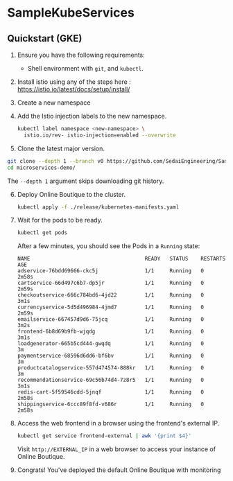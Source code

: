 # SampleKubeServices
## Quickstart (GKE)

1. Ensure you have the following requirements:
   - Shell environment with  `git`, and `kubectl`.
    

2. Install istio using any of  the steps here : https://istio.io/latest/docs/setup/install/
3. Create a new namespace
4. Add the Istio injection labels to the new namespace.

   ```sh
   kubectl label namespace <new-namespace> \
     istio.io/rev- istio-injection=enabled --overwrite
   ```
5.  Clone the latest major version.

   ```sh
   git clone --depth 1 --branch v0 https://github.com/SedaiEngineering/SampleKubeServices.git
   cd microservices-demo/
   ```

   The `--depth 1` argument skips downloading git history.


6. Deploy Online Boutique to the cluster.

   ```sh
   kubectl apply -f ./release/kubernetes-manifests.yaml
   ```

7. Wait for the pods to be ready.

   ```sh
   kubectl get pods
   ```

   After a few minutes, you should see the Pods in a `Running` state:

   ```
   NAME                                     READY   STATUS    RESTARTS   AGE
   adservice-76bdd69666-ckc5j               1/1     Running   0          2m58s
   cartservice-66d497c6b7-dp5jr             1/1     Running   0          2m59s
   checkoutservice-666c784bd6-4jd22         1/1     Running   0          3m1s
   currencyservice-5d5d496984-4jmd7         1/1     Running   0          2m59s
   emailservice-667457d9d6-75jcq            1/1     Running   0          3m2s
   frontend-6b8d69b9fb-wjqdg                1/1     Running   0          3m1s
   loadgenerator-665b5cd444-gwqdq           1/1     Running   0          3m
   paymentservice-68596d6dd6-bf6bv          1/1     Running   0          3m
   productcatalogservice-557d474574-888kr   1/1     Running   0          3m
   recommendationservice-69c56b74d4-7z8r5   1/1     Running   0          3m1s
   redis-cart-5f59546cdd-5jnqf              1/1     Running   0          2m58s
   shippingservice-6ccc89f8fd-v686r         1/1     Running   0          2m58s
   ```

7. Access the web frontend in a browser using the frontend's external IP.

   ```sh
   kubectl get service frontend-external | awk '{print $4}'
   ```


   Visit `http://EXTERNAL_IP` in a web browser to access your instance of Online Boutique.

8. Congrats! You've deployed the default Online Boutique with monitoring
